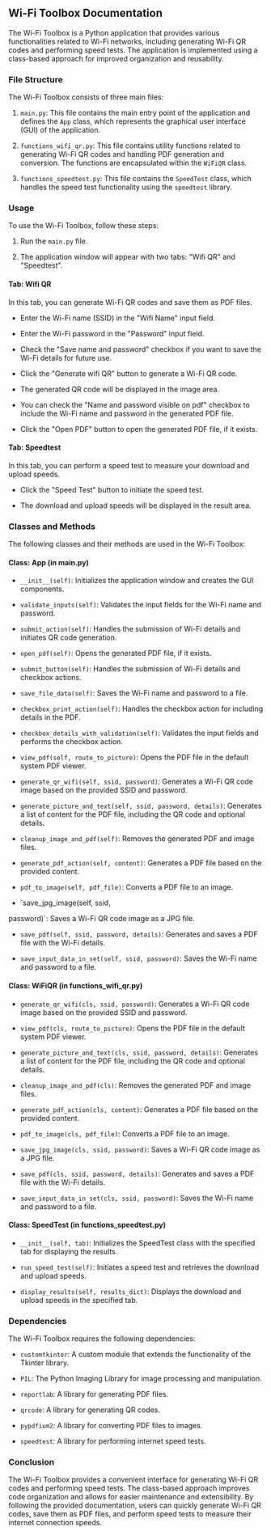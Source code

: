 ## Wi-Fi Toolbox Documentation

The Wi-Fi Toolbox is a Python application that provides various functionalities related to Wi-Fi networks, including generating Wi-Fi QR codes and performing speed tests. The application is implemented using a class-based approach for improved organization and reusability.

### File Structure

The Wi-Fi Toolbox consists of three main files:

1. `main.py`: This file contains the main entry point of the application and defines the `App` class, which represents the graphical user interface (GUI) of the application.

2. `functions_wifi_qr.py`: This file contains utility functions related to generating Wi-Fi QR codes and handling PDF generation and conversion. The functions are encapsulated within the `WiFiQR` class.

3. `functions_speedtest.py`: This file contains the `SpeedTest` class, which handles the speed test functionality using the `speedtest` library.

### Usage

To use the Wi-Fi Toolbox, follow these steps:

1. Run the `main.py` file.

2. The application window will appear with two tabs: "Wifi QR" and "Speedtest".

#### Tab: Wifi QR

In this tab, you can generate Wi-Fi QR codes and save them as PDF files.

- Enter the Wi-Fi name (SSID) in the "Wifi Name" input field.

- Enter the Wi-Fi password in the "Password" input field.

- Check the "Save name and password" checkbox if you want to save the Wi-Fi details for future use.

- Click the "Generate wifi QR" button to generate a Wi-Fi QR code.

- The generated QR code will be displayed in the image area.

- You can check the "Name and password visible on pdf" checkbox to include the Wi-Fi name and password in the generated PDF file.

- Click the "Open PDF" button to open the generated PDF file, if it exists.

#### Tab: Speedtest

In this tab, you can perform a speed test to measure your download and upload speeds.

- Click the "Speed Test" button to initiate the speed test.

- The download and upload speeds will be displayed in the result area.

### Classes and Methods

The following classes and their methods are used in the Wi-Fi Toolbox:

#### Class: App (in main.py)

- `__init__(self)`: Initializes the application window and creates the GUI components.

- `validate_inputs(self)`: Validates the input fields for the Wi-Fi name and password.

- `submit_action(self)`: Handles the submission of Wi-Fi details and initiates QR code generation.

- `open_pdf(self)`: Opens the generated PDF file, if it exists.

- `submit_button(self)`: Handles the submission of Wi-Fi details and checkbox actions.

- `save_file_data(self)`: Saves the Wi-Fi name and password to a file.

- `checkbox_print_action(self)`: Handles the checkbox action for including details in the PDF.

- `checkbox_details_with_validation(self)`: Validates the input fields and performs the checkbox action.

- `view_pdf(self, route_to_picture)`: Opens the PDF file in the default system PDF viewer.

- `generate_qr_wifi(self, ssid, password)`: Generates a Wi-Fi QR code image based on the provided SSID and password.

- `generate_picture_and_text(self, ssid, password, details)`: Generates a list of content for the PDF file, including the QR code and optional details.

- `cleanup_image_and_pdf(self)`: Removes the generated PDF and image files.

- `generate_pdf_action(self, content)`: Generates a PDF file based on the provided content.

- `pdf_to_image(self, pdf_file)`: Converts a PDF file to an image.

- `save_jpg_image(self, ssid,

 password)`: Saves a Wi-Fi QR code image as a JPG file.

- `save_pdf(self, ssid, password, details)`: Generates and saves a PDF file with the Wi-Fi details.

- `save_input_data_in_set(self, ssid, password)`: Saves the Wi-Fi name and password to a file.

#### Class: WiFiQR (in functions_wifi_qr.py)

- `generate_qr_wifi(cls, ssid, password)`: Generates a Wi-Fi QR code image based on the provided SSID and password.

- `view_pdf(cls, route_to_picture)`: Opens the PDF file in the default system PDF viewer.

- `generate_picture_and_text(cls, ssid, password, details)`: Generates a list of content for the PDF file, including the QR code and optional details.

- `cleanup_image_and_pdf(cls)`: Removes the generated PDF and image files.

- `generate_pdf_action(cls, content)`: Generates a PDF file based on the provided content.

- `pdf_to_image(cls, pdf_file)`: Converts a PDF file to an image.

- `save_jpg_image(cls, ssid, password)`: Saves a Wi-Fi QR code image as a JPG file.

- `save_pdf(cls, ssid, password, details)`: Generates and saves a PDF file with the Wi-Fi details.

- `save_input_data_in_set(cls, ssid, password)`: Saves the Wi-Fi name and password to a file.

#### Class: SpeedTest (in functions_speedtest.py)

- `__init__(self, tab)`: Initializes the SpeedTest class with the specified tab for displaying the results.

- `run_speed_test(self)`: Initiates a speed test and retrieves the download and upload speeds.

- `display_results(self, results_dict)`: Displays the download and upload speeds in the specified tab.

### Dependencies

The Wi-Fi Toolbox requires the following dependencies:

- `customtkinter`: A custom module that extends the functionality of the Tkinter library.

- `PIL`: The Python Imaging Library for image processing and manipulation.

- `reportlab`: A library for generating PDF files.

- `qrcode`: A library for generating QR codes.

- `pypdfium2`: A library for converting PDF files to images.

- `speedtest`: A library for performing internet speed tests.

### Conclusion

The Wi-Fi Toolbox provides a convenient interface for generating Wi-Fi QR codes and performing speed tests. The class-based approach improves code organization and allows for easier maintenance and extensibility. By following the provided documentation, users can quickly generate Wi-Fi QR codes, save them as PDF files, and perform speed tests to measure their internet connection speeds.